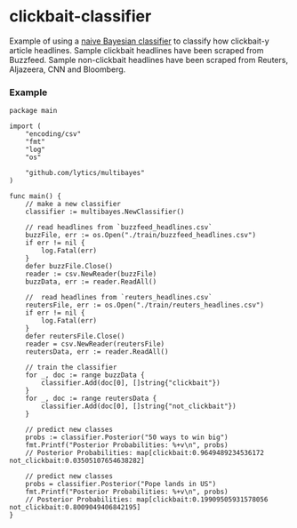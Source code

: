 # clickbait-classifier
Example of using a [naive Bayesian classifier](https://github.com/lytics/multibayes) to classify how clickbait-y article headlines. Sample clickbait headlines have been scraped from Buzzfeed. Sample non-clickbait headlines have been scraped from Reuters, Aljazeera, CNN and Bloomberg.

### Example

```{go}
package main

import (
	"encoding/csv"
	"fmt"
	"log"
	"os"

	"github.com/lytics/multibayes"
)

func main() {
	// make a new classifier
	classifier := multibayes.NewClassifier()

	// read headlines from `buzzfeed_headlines.csv`
	buzzFile, err := os.Open("./train/buzzfeed_headlines.csv")
	if err != nil {
		log.Fatal(err)
	}
	defer buzzFile.Close()
	reader := csv.NewReader(buzzFile)
	buzzData, err := reader.ReadAll()

	//  read headlines from `reuters_headlines.csv`
	reutersFile, err := os.Open("./train/reuters_headlines.csv")
	if err != nil {
		log.Fatal(err)
	}
	defer reutersFile.Close()
	reader = csv.NewReader(reutersFile)
	reutersData, err := reader.ReadAll()

	// train the classifier
	for _, doc := range buzzData {
		classifier.Add(doc[0], []string{"clickbait"})
	}
	for _, doc := range reutersData {
		classifier.Add(doc[0], []string{"not_clickbait"})
	}

	// predict new classes
	probs := classifier.Posterior("50 ways to win big")
	fmt.Printf("Posterior Probabilities: %+v\n", probs)
	// Posterior Probabilities: map[clickbait:0.9649489234536172 not_clickbait:0.03505107654638282]

	// predict new classes
	probs = classifier.Posterior("Pope lands in US")
	fmt.Printf("Posterior Probabilities: %+v\n", probs)
	// Posterior Probabilities: map[clickbait:0.19909505931578056 not_clickbait:0.8009049406842195]
}
```
